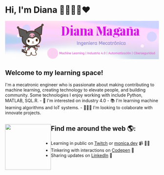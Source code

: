 
# Hi, I'm Diana 👋👩🏽‍💻❤️

<img src="https://github.com/dancode42/dancode42/blob/main/Images/Pink%20Light%20Leak%20Gradient%20LinkedIn%20Banner.png" alt="a">
<h2> Welcome to my learning space! </h2> 
I'm a mecatronic engineer who is passionate about making contributing to machine learning, creating technology to elevate people, and building community. Some technologies I enjoy working with include Python, MATLAB, SQL.R.
- 🤖 I'm interested on industry 4.0
- 📚 I'm learning machine learning algorithms and IoT systems.
- 🕵🏽‍♀️ I'm looking to colaborate with innovate projects.



## Find me around the web 🌎: <a href="https://github.com/sponsors/M0nica"><img align="left" width="150" height="150" src="https://github.com/M0nica/M0nica/blob/main/octomonica/m0nica-octocat-rotating.gif?raw=true"></a>
- Learning in public on <a href="https://www.twitch.tv/blacktechdiva">Twitch</a> or <a href="https://www.monica.dev">monica.dev</a> 📹 ✍🏾
- Tinkering with interactions on <a href="https://codepen.io/m0nica"> Codepen</a> 🏓
- Sharing updates on <a href="https://www.linkedin.com/in/monicampowell/">LinkedIn</a> 💼
